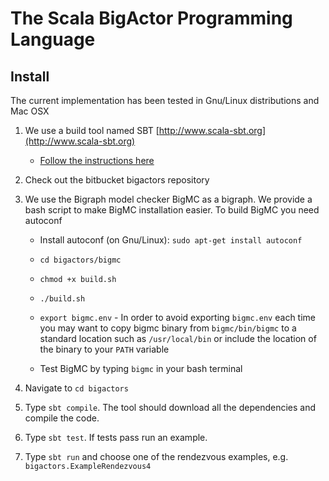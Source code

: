 # The Scala BigActor Programming Language #

## Install ##

The current implementation has been tested in Gnu/Linux distributions and Mac OSX 

1. We use a build tool named SBT [http://www.scala-sbt.org](http://www.scala-sbt.org)
    * [Follow the instructions here](http://www.scala-sbt.org/0.13/tutorial/Manual-Installation.html)
2. Check out the bitbucket bigactors repository
3. We use the Bigraph model checker BigMC as a bigraph. We provide a bash script to make BigMC installation easier. To build BigMC you need autoconf
    * Install autoconf (on Gnu/Linux): `sudo apt-get install autoconf`
  
    * `cd bigactors/bigmc`
  
    * `chmod +x build.sh`
  
    * `./build.sh`
  
    * `export bigmc.env` - In order to avoid exporting `bigmc.env` each time you may want to copy bigmc binary from `bigmc/bin/bigmc` to a standard location such as `/usr/local/bin` or include the location of the binary to your `PATH` variable

    * Test BigMC by typing `bigmc` in your bash terminal

4. Navigate to `cd bigactors`
5. Type `sbt compile`. The tool should download all the dependencies and compile the code.
6. Type `sbt test`. If tests pass run an example.
7. Type `sbt run` and choose one of the rendezvous examples, e.g. `bigactors.ExampleRendezvous4`  
